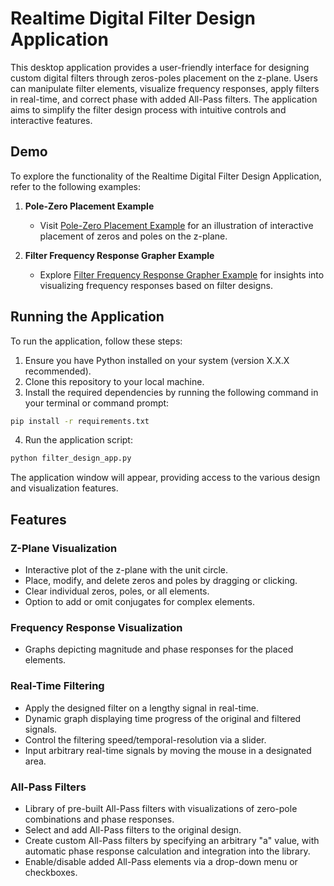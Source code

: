 # Realtime Digital Filter Design Application

This desktop application provides a user-friendly interface for designing custom digital filters through zeros-poles placement on the z-plane. Users can manipulate filter elements, visualize frequency responses, apply filters in real-time, and correct phase with added All-Pass filters. The application aims to simplify the filter design process with intuitive controls and interactive features.

## Demo

To explore the functionality of the Realtime Digital Filter Design Application, refer to the following examples:

1. **Pole-Zero Placement Example**
   - Visit [Pole-Zero Placement Example](https://www.earlevel.com/main/2013/10/28/pole-zero-placement-v2/) for an illustration of interactive placement of zeros and poles on the z-plane.

2. **Filter Frequency Response Grapher Example**
   - Explore [Filter Frequency Response Grapher Example](https://www.earlevel.com/main/2016/12/08/filter-frequency-response-grapher/) for insights into visualizing frequency responses based on filter designs.
   
## Running the Application

To run the application, follow these steps:

1. Ensure you have Python installed on your system (version X.X.X recommended).
2. Clone this repository to your local machine.
3. Install the required dependencies by running the following command in your terminal or command prompt:

```bash
pip install -r requirements.txt
```

4. Run the application script:

```bash
python filter_design_app.py
```

The application window will appear, providing access to the various design and visualization features.

## Features

### Z-Plane Visualization
- Interactive plot of the z-plane with the unit circle.
- Place, modify, and delete zeros and poles by dragging or clicking.
- Clear individual zeros, poles, or all elements.
- Option to add or omit conjugates for complex elements.

### Frequency Response Visualization
- Graphs depicting magnitude and phase responses for the placed elements.

### Real-Time Filtering
- Apply the designed filter on a lengthy signal in real-time.
- Dynamic graph displaying time progress of the original and filtered signals.
- Control the filtering speed/temporal-resolution via a slider.
- Input arbitrary real-time signals by moving the mouse in a designated area.

### All-Pass Filters
- Library of pre-built All-Pass filters with visualizations of zero-pole combinations and phase responses.
- Select and add All-Pass filters to the original design.
- Create custom All-Pass filters by specifying an arbitrary "a" value, with automatic phase response calculation and integration into the library.
- Enable/disable added All-Pass elements via a drop-down menu or checkboxes.
